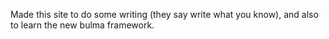 Made this site to do some writing (they say write what you know), and also to
learn the new bulma framework.
